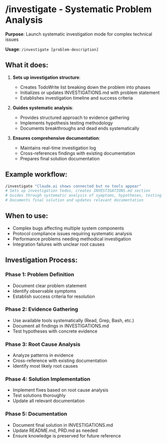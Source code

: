 # /investigate - Systematic Problem Analysis

**Purpose**: Launch systematic investigation mode for complex technical issues

**Usage**: `/investigate [problem-description]`

## What it does:

1. **Sets up investigation structure**:
   - Creates TodoWrite list breaking down the problem into phases
   - Initializes or updates INVESTIGATIONS.md with problem statement
   - Establishes investigation timeline and success criteria

2. **Guides systematic analysis**:
   - Provides structured approach to evidence gathering
   - Implements hypothesis testing methodology
   - Documents breakthroughs and dead ends systematically

3. **Ensures comprehensive documentation**:
   - Maintains real-time investigation log
   - Cross-references findings with existing documentation
   - Prepares final solution documentation

## Example workflow:
```bash
/investigate "Claude.ai shows connected but no tools appear"
# Sets up investigation todos, creates INVESTIGATIONS.md section
# Guides through systematic analysis of symptoms, hypotheses, testing
# Documents final solution and updates relevant documentation
```

## When to use:
- Complex bugs affecting multiple system components
- Protocol compliance issues requiring systematic analysis
- Performance problems needing methodical investigation
- Integration failures with unclear root causes

## Investigation Process:

### Phase 1: Problem Definition
- Document clear problem statement
- Identify observable symptoms
- Establish success criteria for resolution

### Phase 2: Evidence Gathering
- Use available tools systematically (Read, Grep, Bash, etc.)
- Document all findings in INVESTIGATIONS.md
- Test hypotheses with concrete evidence

### Phase 3: Root Cause Analysis
- Analyze patterns in evidence
- Cross-reference with existing documentation
- Identify most likely root causes

### Phase 4: Solution Implementation
- Implement fixes based on root cause analysis
- Test solutions thoroughly
- Update all relevant documentation

### Phase 5: Documentation
- Document final solution in INVESTIGATIONS.md
- Update README.md, PRD.md as needed
- Ensure knowledge is preserved for future reference